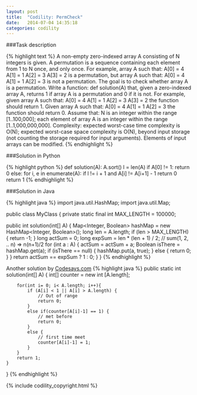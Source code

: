 ```yaml
---
layout: post
title:  "Codility: PermCheck"
date:   2014-07-04 14:35:18
categories: codility
---
```


###Task description

{% highlight text %}
A non-empty zero-indexed array A consisting of N integers is given.
A permutation is a sequence containing each element from 1 to N once, and only once.
For example, array A such that:
    A[0] = 4
    A[1] = 1
    A[2] = 3
    A[3] = 2
is a permutation, but array A such that:
    A[0] = 4
    A[1] = 1
    A[2] = 3
is not a permutation.
The goal is to check whether array A is a permutation.
Write a function:
def solution(A)
that, given a zero-indexed array A, returns 1 if array A is a permutation and 0 if it is not.
For example, given array A such that:
    A[0] = 4
    A[1] = 1
    A[2] = 3
    A[3] = 2
the function should return 1.
Given array A such that:
    A[0] = 4
    A[1] = 1
    A[2] = 3
the function should return 0.
Assume that:
N is an integer within the range [1..100,000];
each element of array A is an integer within the range [1..1,000,000,000].
Complexity:
expected worst-case time complexity is O(N);
expected worst-case space complexity is O(N), beyond input storage (not counting the storage required for input arguments).
Elements of input arrays can be modified.
{% endhighlight %}

###Solution in Python

{% highlight python %}
def solution(A):
    A.sort()
    l = len(A)
    if A[0] != 1:
        return 0
    else:
        for i, e in enumerate(A):
            if l != i + 1 and A[i] != A[i+1] - 1
                return 0
    return 1
{% endhighlight %}

###Solution in Java

{% highlight java %}
import java.util.HashMap;
import java.util.Map;

public class MyClass {
  private static final int MAX_LENGTH = 100000;

  public int solution(int[] A) {
    Map<Integer, Boolean> hashMap = new HashMap<Integer, Boolean>();
    long len = A.length;
    if (len > MAX_LENGTH) {
      return -1;
    }
    long actSum = 0;
    long expSum = len * (len + 1) / 2; // sum(1, 2, .. n) => n(n+1)/2
    for (int a : A) {
      actSum = actSum + a;
      Boolean isThere = hashMap.get(a);
      if (isThere == null) {
        hashMap.put(a, true);
      } else {
        return 0;
      }
    }
    return actSum == expSum ? 1 : 0;
  }
}
{% endhighlight %}

Another solution by [Codesays.com](http://codesays.com/2014/solution-to-perm-check-by-codility/)
{% highlight java %}
public static int solution(int[] A) {
        int[] counter = new int [A.length];
 
        for(int i= 0; i< A.length; i++){
            if (A[i] < 1 || A[i] > A.length) {
                // Out of range
                return 0;
            }
            else if(counter[A[i]-1] == 1) {
                // met before
                return 0;
            }
            else {
                // first time meet
                counter[A[i]-1] = 1;
            }
        }
        return 1;
    }
}
{% endhighlight %}

{% include codility_copyright.html %}